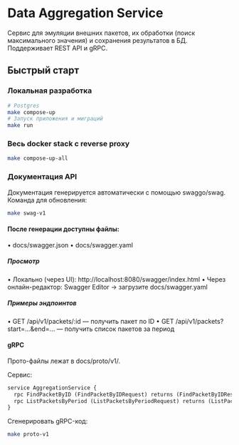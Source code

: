 # Data Aggregation Service

Сервис для эмуляции внешних пакетов, их обработки (поиск максимального значения) и сохранения результатов в БД.  
Поддерживает REST API и gRPC.

## Быстрый старт

### Локальная разработка

```sh
# Postgres
make compose-up
# Запуск приложения и миграций
make run
```

### Весь docker stack с reverse proxy

```sh
make compose-up-all 
```

### Документация API

Документация генерируется автоматически с помощью swaggo/swag.
Команда для обновления:

```sh
make swag-v1
```

####  После генерации доступны файлы:
•	docs/swagger.json
•	docs/swagger.yaml

##### Просмотр
•	Локально (через UI):
http://localhost:8080/swagger/index.html
•	Через онлайн-редактор:
Swagger Editor → загрузите docs/swagger.yaml

##### Примеры эндпоинтов
•	GET /api/v1/packets/:id — получить пакет по ID
•	GET /api/v1/packets?start=...&end=... — получить список пакетов за период


#### gRPC

Прото-файлы лежат в docs/proto/v1/.

Сервис:

```protobuf
service AggregationService {
  rpc FindPacketByID (FindPacketByIDRequest) returns (FindPacketByIDResponse);
  rpc ListPacketsByPeriod (ListPacketsByPeriodRequest) returns (ListPacketsByPeriodResponse);
}
```
Сгенерировать gRPC-код:

```sh
make proto-v1 
```

